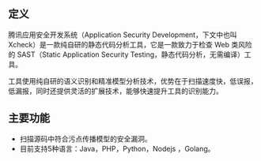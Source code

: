 ## 定义
腾讯应用安全开发系统（Application Security Development，下文中也叫 Xcheck）是一款纯自研的静态代码分析工具，它是一款致力于检查 Web 类风险的 SAST（Static Application Security Testing，静态代码分析，无需编译）工具。

工具使用纯自研的语义识别和精准模型分析技术，优势在于扫描速度快，低误报，低漏报，同时还提供灵活的扩展技术，能够快速提升工具的识别能力。

## 主要功能
- 扫描源码中符合污点传播模型的安全漏洞。
- 目前支持5种语言：Java，PHP，Python，Nodejs ，Golang。
